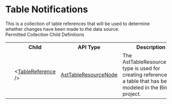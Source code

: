 # Table Notifications

<div class="LanguageSummary"><div class ="SummaryItem">This is a collection of table references that will be used to determine whether changes have been made to the data source.</div></div><div class="SchemaBindingGroup"><div class="SchemaBindingGroupHeader">Permitted Collection Child Definitions</div><table id="SchemaBindingList" class="SchemaBindingList"><tbody><tr><th class="SchemaBindingIconColumnHeader">&nbsp;</th><th class="SchemaBindingNameColumnHeader">Child</th><th class="SchemaBindingTypeColumnHeader">API Type</th><th class="SchemaBindingSummaryColumnHeader">Description</th></tr><tr class="cd0"><td class="SchemaBindingIcon"><div class="NotRequired" /></td><td class="SchemaBindingName"><span class="punc">&lt;</span><a href=Varigence.Languages.Biml.Task.AstTableResourceNode.html">TableReference</a><span class="punc"> /&gt;</span></td><td class="SchemaBindingType"><a href="../api-reference/Varigence.Languages.Biml.Task.AstTableResourceNode.html">AstTableResourceNode</a></td><td class="SchemaBindingSummary">The AstTableResourceNode type is used for creating references to a table that has been modeled in the Biml project.</td></tr></tbody></table></div>